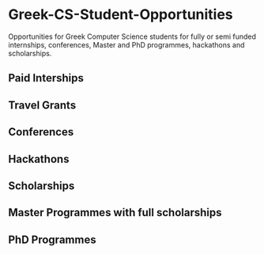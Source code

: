 # Greek-CS-Student-Opportunities
Opportunities for Greek Computer Science students for fully or semi funded internships, conferences, Master and PhD programmes, hackathons and scholarships. 

## Paid Interships

## Travel Grants

## Conferences

## Hackathons

## Scholarships

## Master Programmes with full scholarships

## PhD Programmes 


